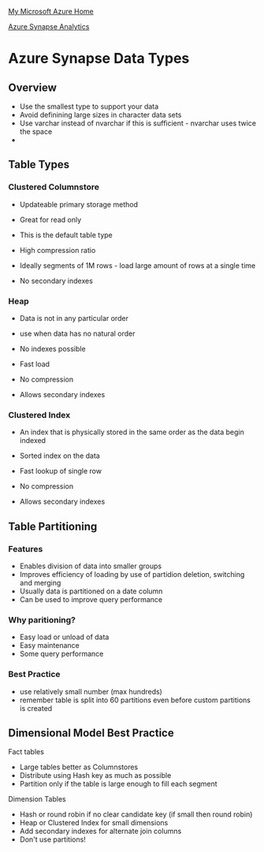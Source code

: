 [My Microsoft Azure Home](microsoft_learn_home.md)

[Azure Synapse Analytics](azure_synapse_analytics.md)


# Azure Synapse Data Types

## Overview

* Use the smallest type to support your data
* Avoid definining large sizes in character data sets
* Use varchar instead of nvarchar if this is sufficient - nvarchar uses twice the space
*

## Table Types

### Clustered Columnstore
* Updateable primary storage method
* Great for read only


* This is the default table type
* High compression ratio
* Ideally segments of 1M rows - load large amount of rows at a single time
* No secondary indexes


### Heap
* Data is not in any particular order
* use when data has no natural order

* No indexes possible
* Fast load
* No compression
* Allows secondary indexes


### Clustered Index
* An index that is physically stored in the same order as the data begin indexed

* Sorted index on the data
* Fast lookup of single row 
* No compression
* Allows secondary indexes


## Table Partitioning

### Features

* Enables division of data into smaller groups
* Improves efficiency of loading by use of partidion deletion, switching and merging
* Usually data is partitioned on a date column
* Can be used to improve query performance

### Why paritioning?

* Easy load or unload of data
* Easy maintenance
* Some query performance 

### Best Practice

* use relatively small number (max hundreds)
* remember table is split into 60 partitions even before custom partitions is created


## Dimensional Model Best Practice

Fact tables
* Large tables better as Columnstores
* Distribute using Hash key as much as possible
* Partition only if the table is large enough to fill each segment


Dimension Tables
* Hash or round robin if no clear candidate key (if small then round robin)
* Heap or Clustered Index for small dimensions
* Add secondary indexes for alternate join columns
* Don't use partitions!